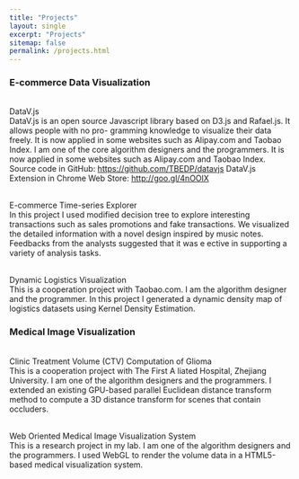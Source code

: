 ```yaml
---
title: "Projects"
layout: single
excerpt: "Projects"
sitemap: false
permalink: /projects.html
---
```


### E-commerce Data Visualization
<br>DataV.js</br>
DataV.js is an open source Javascript library based on D3.js and Rafael.js. It allows people with no pro- gramming knowledge to visualize their data freely. It is now applied in some websites such as Alipay.com and Taobao Index. I am one of the core algorithm designers and the programmers.
It is now applied in some websites such as Alipay.com and Taobao Index. 
Source code in GitHub: https://github.com/TBEDP/datavjs
DataV.js Extension in Chrome Web Store: http://goo.gl/4nOOlX

<br>E-commerce Time-series Explorer</br>
In this project I used modified decision tree to explore interesting transactions such as sales promotions and fake transactions. We visualized the detailed information with a novel design inspired by music notes. Feedbacks from the analysts suggested that it was e ective in supporting a variety of analysis tasks.

<br>Dynamic Logistics Visualization</br>
This is a cooperation project with Taobao.com. I am the algorithm designer and the programmer. In this project I generated a dynamic density map of logistics datasets using Kernel Density Estimation.

### Medical Image Visualization
<br>Clinic Treatment Volume (CTV) Computation of Glioma</br>
This is a cooperation project with The First A liated Hospital, Zhejiang University. I am one of the algorithm designers and the programmers. I extended an existing GPU-based parallel Euclidean distance transform method to compute a 3D distance transform for scenes that contain occluders.

<br>Web Oriented Medical Image Visualization System</br>
This is a research project in my lab. I am one of the algorithm designers and the programmers. I used WebGL to render the volume data in a HTML5-based medical visualization system.

